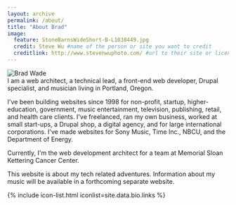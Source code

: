 ```yaml
---
layout: archive
permalink: /about/
title: "About Brad"
image:
  feature: StoneBarnsWideShort-B-L1038449.jpg
  credit: Steve Wu #name of the person or site you want to credit
  creditlink: http://www.stevenwuphoto.com/ #url to their site or licensing
---
```


<div class="bio">
  <img src="{{ site.url }}/images/{{ site.data.bio.image }}" alt="Brad Wade" class="bio__image">
  <div class="bio__text" markdown="1">
I am a web architect, a technical lead, a front-end web developer, Drupal specialist, and musician living in Portland, Oregon.

I've been building websites since 1998 for non-profit, startup, higher-education, government, music entertainment, television, publishing, retail, and health care clients. I've freelanced, ran my own business, worked at small start-ups, a Drupal shop, a digital agency, and for large international corporations. I've made websites for Sony Music, Time Inc., NBCU, and the Department of Energy. 

Currently, I'm the web development architect for a team at Memorial Sloan Kettering Cancer Center.

This website is about my tech related adventures. Information about my music will be available in a forthcoming separate website.
  </div>
  <div class="bio__links">
    {% include icon-list.html iconlist=site.data.bio.links %}
  </div>
</div>
